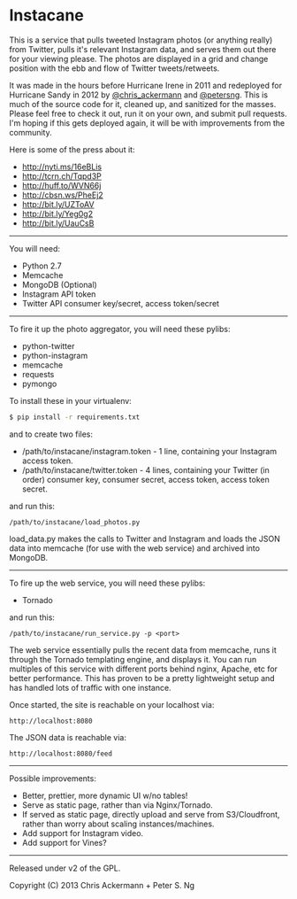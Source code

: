 Instacane
=========

This is a service that pulls tweeted Instagram photos (or anything really) from Twitter, pulls it's relevant Instagram data, and serves them out there for your viewing please.  The photos are displayed in a grid and change position with the ebb and flow of Twitter tweets/retweets.

It was made in the hours before Hurricane Irene in 2011 and redeployed for Hurricane Sandy in 2012 by [@chris_ackermann](http://twitter.com/chris_ackermann "Chris Ackermann") and [@petersng](http://twitter.com/petersng "Peter Ng").  This is much of the source code for it, cleaned up, and sanitized for the masses.  Please feel free to check it out, run it on your own, and submit pull requests.  I'm hoping if this gets deployed again, it will be with improvements from the community.

Here is some of the press about it:

* http://nyti.ms/16eBLis
* http://tcrn.ch/Tqpd3P
* http://huff.to/WVN66j
* http://cbsn.ws/PheEj2
* http://bit.ly/UZToAV
* http://bit.ly/Yeg0g2
* http://bit.ly/UauCsB


---

You will need:

* Python 2.7
* Memcache
* MongoDB (Optional)
* Instagram API token
* Twitter API consumer key/secret, access token/secret

---

To fire it up the photo aggregator, you will need these pylibs:

* python-twitter
* python-instagram
* memcache
* requests
* pymongo

To install these in your virtualenv:

``` bash
$ pip install -r requirements.txt
```

and to create two files:

* /path/to/instacane/instagram.token - 1 line, containing your Instagram access token.
* /path/to/instacane/twitter.token - 4 lines, containing your Twitter (in order) consumer key, consumer secret, access token, access token secret.

and run this:

    /path/to/instacane/load_photos.py

load_data.py makes the calls to Twitter and Instagram and loads the JSON data into memcache (for use with the web service) and archived into MongoDB.

---

To fire up the web service, you will need these pylibs:

* Tornado

and run this:

    /path/to/instacane/run_service.py -p <port>

The web service essentially pulls the recent data from memcache, runs it through the Tornado templating engine, and displays it.  You can run multiples of this service with different ports behind nginx, Apache, etc for better performance.   This has proven to be a pretty lightweight setup and has handled lots of traffic with one instance.

Once started, the site is reachable on your localhost via:

    http://localhost:8080

The JSON data is reachable via:

    http://localhost:8080/feed

---

Possible improvements:

* Better, prettier, more dynamic UI w/no tables!
* Serve as static page, rather than via Nginx/Tornado.
* If served as static page, directly upload and serve from S3/Cloudfront, rather than worry about scaling instances/machines.
* Add support for Instagram video.
* Add support for Vines?

---

Released under v2 of the GPL.

Copyright (C) 2013 Chris Ackermann + Peter S. Ng
